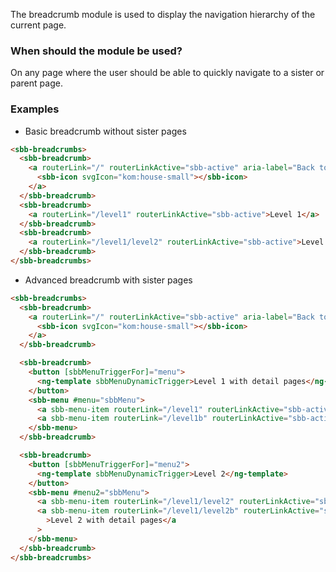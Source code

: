 The breadcrumb module is used to display the navigation hierarchy of the current page.

### When should the module be used?

On any page where the user should be able to quickly navigate to a sister or parent page.

### Examples

- Basic breadcrumb without sister pages

```html
<sbb-breadcrumbs>
  <sbb-breadcrumb>
    <a routerLink="/" routerLinkActive="sbb-active" aria-label="Back to the homepage">
      <sbb-icon svgIcon="kom:house-small"></sbb-icon>
    </a>
  </sbb-breadcrumb>
  <sbb-breadcrumb>
    <a routerLink="/level1" routerLinkActive="sbb-active">Level 1</a>
  </sbb-breadcrumb>
  <sbb-breadcrumb>
    <a routerLink="/level1/level2" routerLinkActive="sbb-active">Level 2</a>
  </sbb-breadcrumb>
</sbb-breadcrumbs>
```

- Advanced breadcrumb with sister pages

```html
<sbb-breadcrumbs>
  <sbb-breadcrumb>
    <a routerLink="/" routerLinkActive="sbb-active" aria-label="Back to the homepage">
      <sbb-icon svgIcon="kom:house-small"></sbb-icon>
    </a>
  </sbb-breadcrumb>

  <sbb-breadcrumb>
    <button [sbbMenuTriggerFor]="menu">
      <ng-template sbbMenuDynamicTrigger>Level 1 with detail pages</ng-template>
    </button>
    <sbb-menu #menu="sbbMenu">
      <a sbb-menu-item routerLink="/level1" routerLinkActive="sbb-active">Level 1</a>
      <a sbb-menu-item routerLink="/level1b" routerLinkActive="sbb-active">Level 1b</a>
    </sbb-menu>
  </sbb-breadcrumb>

  <sbb-breadcrumb>
    <button [sbbMenuTriggerFor]="menu2">
      <ng-template sbbMenuDynamicTrigger>Level 2</ng-template>
    </button>
    <sbb-menu #menu2="sbbMenu">
      <a sbb-menu-item routerLink="/level1/level2" routerLinkActive="sbb-active">Level 2</a>
      <a sbb-menu-item routerLink="/level1/level2b" routerLinkActive="sbb-active"
        >Level 2 with detail pages</a
      >
    </sbb-menu>
  </sbb-breadcrumb>
</sbb-breadcrumbs>
```
